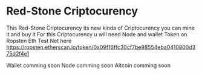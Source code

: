 # Red-Stone Criptocurency

This Red-Stone Criptocurency its new kinda of Criptocurency you can mine it and buy it
For this Criptocurency  u will need Node and wallet
Token on Ropsten Eth Test Net 
here 
https://ropsten.etherscan.io/token/0x09f16ffc30cf7be98554eba0410800d375d2f4e1

Wallet comming soon
Node comming soon
Altcoin comming soon
